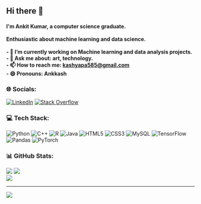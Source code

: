 ## Hi there 👋
#### I'm Ankit Kumar, a computer science graduate.<br><br>Enthusiastic about machine learning and data science.<br><br>- 🔭 I’m currently working on Machine learning and data analysis projects.<br>- 💬 Ask me about: art, technology.<br>- 📫 How to reach me: kashyapa585@gmail.com<br>- 😄 Pronouns: Ankkash


### 🌐 Socials:
[![LinkedIn](https://img.shields.io/badge/LinkedIn-%230077B5.svg?logo=linkedin&logoColor=white)](https://linkedin.com/in/ankkash) [![Stack Overflow](https://img.shields.io/badge/-Stackoverflow-FE7A16?logo=stack-overflow&logoColor=white)](https://stackoverflow.com/users/18692220) 

### 💻 Tech Stack:
![Python](https://img.shields.io/badge/python-3670A0?style=for-the-badge&logo=python&logoColor=ffdd54) ![C++](https://img.shields.io/badge/c++-%2300599C.svg?style=for-the-badge&logo=c%2B%2B&logoColor=white) ![R](https://img.shields.io/badge/r-%23276DC3.svg?style=for-the-badge&logo=r&logoColor=white) ![Java](https://img.shields.io/badge/java-%23ED8B00.svg?style=for-the-badge&logo=java&logoColor=white) ![HTML5](https://img.shields.io/badge/html5-%23E34F26.svg?style=for-the-badge&logo=html5&logoColor=white) ![CSS3](https://img.shields.io/badge/css3-%231572B6.svg?style=for-the-badge&logo=css3&logoColor=white) ![MySQL](https://img.shields.io/badge/mysql-%2300f.svg?style=for-the-badge&logo=mysql&logoColor=white) ![TensorFlow](https://img.shields.io/badge/TensorFlow-%23FF6F00.svg?style=for-the-badge&logo=TensorFlow&logoColor=white) ![Pandas](https://img.shields.io/badge/pandas-%23150458.svg?style=for-the-badge&logo=pandas&logoColor=white) ![PyTorch](https://img.shields.io/badge/PyTorch-%23EE4C2C.svg?style=for-the-badge&logo=PyTorch&logoColor=white)
### 📊 GitHub Stats:
![](https://github-readme-stats.vercel.app/api?username=AnkitKashyap0709&theme=nightowl&hide_border=false&include_all_commits=true&count_private=false)
![](https://github-readme-stats.vercel.app/api/top-langs/?username=AnkitKashyap0709&theme=nightowl&hide_border=false&include_all_commits=true&count_private=false&layout=compact)<br/>
![](https://github-readme-streak-stats.herokuapp.com/?user=AnkitKashyap0709&theme=nightowl&hide_border=false)

---
[![](https://visitcount.itsvg.in/api?id=AnkitKashyap0709&icon=0&color=0)](https://visitcount.itsvg.in)

<!-- Proudly created with GPRM ( https://gprm.itsvg.in ) -->

